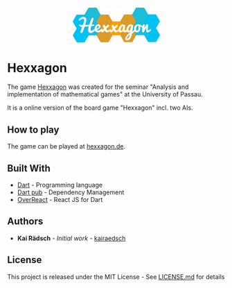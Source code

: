 <p align="center"><img width="40%" src="hexxagon/web/images/hexxagon-logo.png" /></p>

# Hexxagon
The game [Hexxagon](https://hexxagon.de) was created for the seminar "Analysis and implementation of mathematical games" at the University of Passau.

It is a online version of the board game "Hexxagon" incl. two AIs.

## How to play
The game can be played at [hexxagon.de](https://hexxagon.de).

## Built With
* [Dart](https://dart.dev/) - Programming language
* [Dart pub](https://pub.dev/) - Dependency Management
* [OverReact](https://github.com/Workiva/over_react) - React JS for Dart

## Authors
* **Kai Rädsch** - *Initial work* - [kairaedsch](https://github.com/kairaedsch)

## License
This project is released under the MIT License - See [LICENSE.md](LICENSE.md) for details
